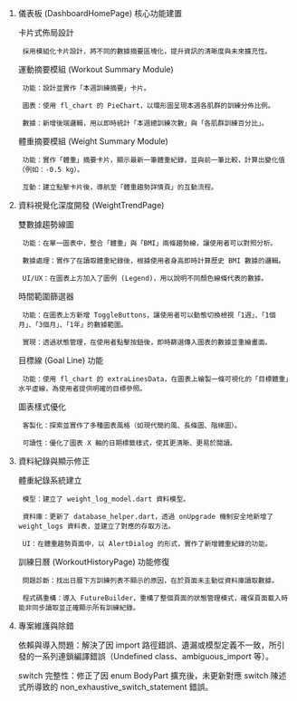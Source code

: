 1. 儀表板 (DashboardHomePage) 核心功能建置

    卡片式佈局設計

        採用模組化卡片設計，將不同的數據摘要區塊化，提升資訊的清晰度與未來擴充性。

    運動摘要模組 (Workout Summary Module)

        功能：設計並實作「本週訓練摘要」卡片。

        圖表：使用 fl_chart 的 PieChart，以環形圖呈現本週各肌群的訓練分佈比例。

        數據：新增後端邏輯，用以即時統計「本週總訓練次數」與「各肌群訓練百分比」。

    體重摘要模組 (Weight Summary Module)

        功能：實作「體重」摘要卡片，顯示最新一筆體重紀錄，並與前一筆比較，計算出變化值（例如：-0.5 kg）。

        互動：建立點擊卡片後，導航至「體重趨勢詳情頁」的互動流程。

2. 資料視覺化深度開發 (WeightTrendPage)

    雙數據趨勢線圖

        功能：在單一圖表中，整合「體重」與「BMI」兩條趨勢線，讓使用者可以對照分析。

        數據處理：實作了在讀取體重紀錄後，根據使用者身高即時計算歷史 BMI 數據的邏輯。

        UI/UX：在圖表上方加入了圖例 (Legend)，用以說明不同顏色線條代表的數據。

    時間範圍篩選器

        功能：在圖表上方新增 ToggleButtons，讓使用者可以動態切換檢視「1週」、「1個月」、「3個月」、「1年」的數據範圍。

        實現：透過狀態管理，在使用者點擊按鈕後，即時篩選傳入圖表的數據並重繪畫面。

    目標線 (Goal Line) 功能

        功能：使用 fl_chart 的 extraLinesData，在圖表上繪製一條可視化的「目標體重」水平虛線，為使用者提供明確的目標參照。

    圖表樣式優化

        客製化：探索並實作了多種圖表風格（如現代簡約風、長條圖、階梯圖）。

        可讀性：優化了圖表 X 軸的日期標籤樣式，使其更清晰、更易於閱讀。

3. 資料紀錄與顯示修正

    體重紀錄系統建立

        模型：建立了 weight_log_model.dart 資料模型。

        資料庫：更新了 database_helper.dart，透過 onUpgrade 機制安全地新增了 weight_logs 資料表，並建立了對應的存取方法。

        UI：在體重趨勢頁面中，以 AlertDialog 的形式，實作了新增體重紀錄的功能。

    訓練日曆 (WorkoutHistoryPage) 功能修復

        問題診斷：找出日曆下方訓練列表不顯示的原因，在於頁面未主動從資料庫讀取數據。

        程式碼重構：導入 FutureBuilder，重構了整個頁面的狀態管理模式，確保頁面載入時能非同步讀取並正確顯示所有訓練紀錄。

4. 專案維護與除錯

    依賴與導入問題：解決了因 import 路徑錯誤、遺漏或模型定義不一致，所引發的一系列連鎖編譯錯誤（Undefined class、ambiguous_import 等）。

    switch 完整性：修正了因 enum BodyPart 擴充後，未更新對應 switch 陳述式所導致的 non_exhaustive_switch_statement 錯誤。